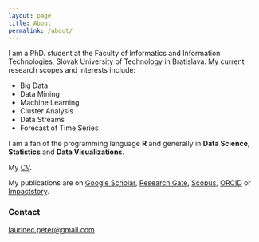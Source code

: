 ```yaml
---
layout: page
title: About
permalink: /about/
---
```


I am a PhD. student at the Faculty of Informatics and Information Technologies, Slovak University of Technology in Bratislava. My current research scopes and interests include:

 * Big Data
 * Data Mining
 * Machine Learning
 * Cluster Analysis
 * Data Streams
 * Forecast of Time Series

I am a fan of the programming language **R** and generally in **Data Science**, **Statistics** and **Data Visualizations**.

My [CV](/images/CV.pdf).

My publications are on [Google Scholar](https://scholar.google.sk/citations?user=1fEwHTkAAAAJ&hl=en), [Research Gate](https://www.researchgate.net/profile/Peter_Laurinec), [Scopus](http://www.researcherid.com/rid/Q-2356-2016),
[ORCID](http://orcid.org/0000-0002-3501-8783) or
[Impactstory](https://impactstory.org/u/0000-0002-3501-8783/publications).


### Contact

[laurinec.peter@gmail.com](mailto:laurinec.peter@gmail.com)